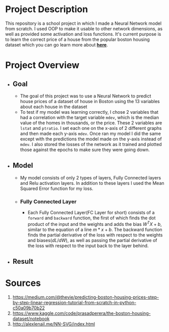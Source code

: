 # Project Description

This repository is a school project in which I made a Neural 
Network model from scratch. I used OOP to make it usable to 
other network dimensions, as well as provided some activation
and loss functions. It's current purpose is to learn the correct
price of a house from the popular boston housing dataset which you
can go learn more about 
**[here](https://www.kaggle.com/code/prasadperera/the-boston-housing-dataset/notebook)**.

# Project Overview

- ## Goal
  - The goal of this project was to use a Neural Network to predict house prices
  of a dataset of house in Boston using the 13 variables about each house in
  the dataset
  - To test if my model was learning correctly, I chose 2 variables that
  had a correlation with the target variable `mdev`, which is the median
  value of the homes in thousands, or the price. These 2 variables are 
  `lstat` and `ptratio`. I set each one on the x-axis of 2 different graphs 
  and then made each y-axis `mdev`. Once ran my model I did the same
  except with the predictions the model made on the y-axis instead of 
  `mdev`. I also stored the losses of the network as it trained and plotted
  those against the epochs to make sure they were going down.
- ## Model
  - My model consists of only 2 types of layers, Fully Connected layers
  and Relu activation layers. In addition to these layers I used the
  Mean Squared Error function for my loss. 
  - ### Fully Connected Layer
    - Each Fully Connected Layer(FC Layer for short) consists of a 
    `forward` and `backward` function, the first of which finds the 
    dot product of the input and the weights and adds the bias $W^{T}X+b$, similar
    to the equation of a line $m*x+b$. The backward function finds the 
    partial derivative of the loss with respect to the weights and 
    biases(${dL}/{dW}$), as well as passing the partial derivative of the loss 
    with respect to the input back to the layer behind. 
    
- ## Result



# Sources

1. https://medium.com/@thevie/predicting-boston-housing-prices-step-by-step-linear-regression-tutorial-from-scratch-in-python-c50a09b70b22
2. https://www.kaggle.com/code/prasadperera/the-boston-housing-dataset/notebook
3. http://alexlenail.me/NN-SVG/index.html



